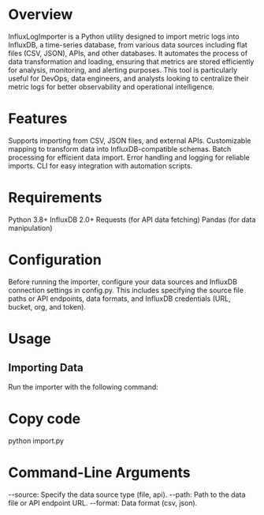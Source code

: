# Overview
InfluxLogImporter is a Python utility designed to import metric logs into InfluxDB, a time-series database, from various data sources including flat files (CSV, JSON), APIs, and other databases. It automates the process of data transformation and loading, ensuring that metrics are stored efficiently for analysis, monitoring, and alerting purposes. This tool is particularly useful for DevOps, data engineers, and analysts looking to centralize their metric logs for better observability and operational intelligence.

# Features
Supports importing from CSV, JSON files, and external APIs.
Customizable mapping to transform data into InfluxDB-compatible schemas.
Batch processing for efficient data import.
Error handling and logging for reliable imports.
CLI for easy integration with automation scripts.

# Requirements
Python 3.8+
InfluxDB 2.0+
Requests (for API data fetching)
Pandas (for data manipulation)

# Configuration
Before running the importer, configure your data sources and InfluxDB connection settings in config.py. This includes specifying the source file paths or API endpoints, data formats, and InfluxDB credentials (URL, bucket, org, and token).

# Usage
## Importing Data
Run the importer with the following command:

# Copy code
python import.py

# Command-Line Arguments
--source: Specify the data source type (file, api).
--path: Path to the data file or API endpoint URL.
--format: Data format (csv, json).
